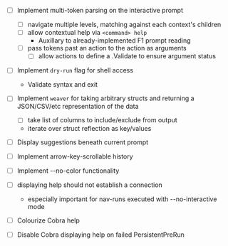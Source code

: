 - [ ] Implement multi-token parsing on the interactive prompt
    - [ ] navigate multiple levels, matching against each context's children
    - [ ] allow contextual help via `<command> help`
        - Auxillary to already-implemented F1 prompt reading
    - [ ] pass tokens past an action to the action as arguments
        - [ ] allow actions to define a .Validate to ensure argument status

- [ ] Implement `dry-run` flag for shell access
    - Validate syntax and exit

- [ ] Implement `weaver` for taking arbitrary structs and returning a JSON/CSV/etc representation of the data
    - [ ] take list of columns to include/exclude from output
    - iterate over struct reflection as key/values

- [ ] Display suggestions beneath current prompt

- [ ] Implement arrow-key-scrollable history

- [ ] Implement --no-color functionality

- [ ] displaying help should not establish a connection
    - especially important for nav-runs executed with --no-interactive mode 

- [ ] Colourize Cobra help

- [ ] Disable Cobra displaying help on failed PersistentPreRun